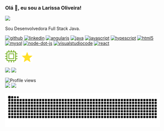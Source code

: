 ### Olá 👋, eu sou a Larissa Oliveira!
![]([Link](https://https://github.com/larissaoliveiragithub))

Sou Desenvolvedora Full Stack Java.



[<img src='https://cdn.jsdelivr.net/npm/simple-icons@3.0.1/icons/github.svg' alt='github' height='40'>](https://github.com/larissaoliveiragithub)  [<img src='https://cdn.jsdelivr.net/npm/simple-icons@3.0.1/icons/linkedin.svg' alt='linkedin' height='40'>](https://www.linkedin.com/in/https://www.linkedin.com/in/larissa-oliveira-01700415b//)  [<img src='https://cdn.jsdelivr.net/npm/simple-icons@3.0.1/icons/angularjs.svg' alt='angularjs' height='40'>](https://cdn.jsdelivr.net/gh/devicons/devicon@v2.13.0/devicon.min.css)  [<img src='https://cdn.jsdelivr.net/npm/simple-icons@3.0.1/icons/java.svg' alt='java' height='40'>](https://cdn.jsdelivr.net/gh/devicons/devicon@v2.13.0/devicon.min.css)  [<img src='https://cdn.jsdelivr.net/npm/simple-icons@3.0.1/icons/javascript.svg' alt='javascript' height='40'>](https://cdn.jsdelivr.net/gh/devicons/devicon@v2.13.0/devicon.min.css)  [<img src='https://cdn.jsdelivr.net/npm/simple-icons@3.0.1/icons/typescript.svg' alt='typescript' height='40'>](https://cdn.jsdelivr.net/gh/devicons/devicon@v2.13.0/devicon.min.css)  [<img src='https://cdn.jsdelivr.net/npm/simple-icons@3.0.1/icons/html5.svg' alt='html5' height='40'>](https://cdn.jsdelivr.net/gh/devicons/devicon@v2.13.0/devicon.min.css)  [<img src='https://cdn.jsdelivr.net/npm/simple-icons@3.0.1/icons/mysql.svg' alt='mysql' height='40'>](https://cdn.jsdelivr.net/gh/devicons/devicon@v2.13.0/devicon.min.css)  [<img src='https://cdn.jsdelivr.net/npm/simple-icons@3.0.1/icons/node-dot-js.svg' alt='node-dot-js' height='40'>](https://cdn.jsdelivr.net/gh/devicons/devicon@v2.13.0/devicon.min.css)  [<img src='https://cdn.jsdelivr.net/npm/simple-icons@3.0.1/icons/visualstudiocode.svg' alt='visualstudiocode' height='40'>](https://cdn.jsdelivr.net/gh/devicons/devicon@v2.13.0/devicon.min.css)  [<img src='https://cdn.jsdelivr.net/npm/simple-icons@3.0.1/icons/react.svg' alt='react' height='40'>](https://cdn.jsdelivr.net/gh/devicons/devicon@v2.13.0/devicon.min.css)  

<a href='https://docs.github.com/en/developers'><img src='https://raw.githubusercontent.com/acervenky/animated-github-badges/master/assets/devbadge.gif' width='40' height='40'></a> <a href='https://stars.github.com/'><img src='https://raw.githubusercontent.com/acervenky/animated-github-badges/master/assets/starbadge.gif' width='35' height='35'></a> 

<img height="180em" src="https://github-readme-stats.vercel.app/api?username=larissaoliveiragithub&show_icons=true&theme=dracula&include_all_commits=true&count_private=true"/>
  <img height="180em" src="https://github-readme-stats.vercel.app/api/top-langs/?username=larissaoliveiragithub&layout=compact&langs_count=7&theme=dracula"/>

![Profile views](https://gpvc.arturio.dev/larissaoliveiragithub)  
 <a href = "mailto:lo904242@gmail.com"><img src="https://img.shields.io/badge/-Gmail-%23333?style=for-the-badge&logo=gmail&logoColor=white" target="_blank"></a>
 <a href="https://discord.gg/wMTkCtBA" target="_blank"><img src="https://img.shields.io/badge/Discord-7289DA?style=for-the-badge&logo=discord&logoColor=white" target="_blank"></a> 

 ![Snake animation](https://github.com/larissaoliveiragithub/larissaoliveiragithub/blob/output/github-contribution-grid-snake.svg)
 
</div>
